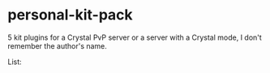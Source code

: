 # personal-kit-pack
5 kit plugins for a Crystal PvP server or a server with a Crystal mode, I don't remember the author's name.

List:

